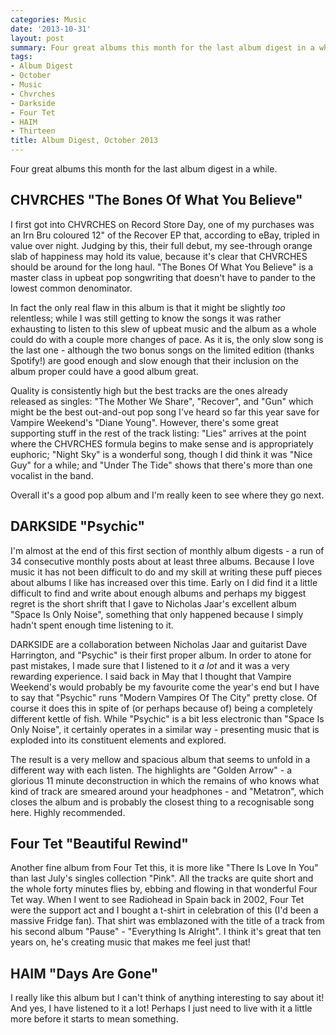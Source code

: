 ```yaml
---
categories: Music
date: '2013-10-31'
layout: post
summary: Four great albums this month for the last album digest in a while.
tags:
- Album Digest
- October
- Music
- Chvrches
- Darkside
- Four Tet
- HAIM
- Thirteen
title: Album Digest, October 2013
---
```


Four great albums this month for the last album digest in a while.


## CHVRCHES "The Bones Of What You Believe"

I first got into CHVRCHES on Record Store Day, one of my purchases was an Irn Bru coloured 12" of the Recover EP that, according to eBay, tripled in value over night. Judging by this, their full debut, my see-through orange slab of happiness may hold its value, because it's clear that CHVRCHES should be around for the long haul. "The Bones Of What You Believe" is a master class in upbeat pop songwriting that doesn't have to pander to the lowest common denominator.

In fact the only real flaw in this album is that it might be slightly _too_ relentless; while I was still getting to know the songs it was rather exhausting to listen to this slew of upbeat music and the album as a whole could do with a couple more changes of pace. As it is, the only slow song is the last one - although the two bonus songs on the limited edition (thanks Spotify!) are good enough and slow enough that their inclusion on the album proper could have a good album great.

Quality is consistently high but the best tracks are the ones already released as singles: "The Mother We Share", "Recover", and "Gun" which might be the best out-and-out pop song I've heard so far this year save for Vampire Weekend's "Diane Young". However, there's some great supporting stuff in the rest of the track listing: "Lies" arrives at the point where the CHVRCHES formula begins to make sense and is appropriately euphoric; "Night Sky" is a wonderful song, though I did think it was "Nice Guy" for a while; and "Under The Tide" shows that there's more than one vocalist in the band.

Overall it's a good pop album and I'm really keen to see where they go next.

## DARKSIDE "Psychic"

I'm almost at the end of this first section of monthly album digests - a run of 34 consecutive monthly posts about at least three albums. Because I love music it has not been difficult to do and my skill at writing these puff pieces about albums I like has increased over this time. Early on I did find it a little difficult to find and write about enough albums and perhaps my biggest regret is the short shrift that I gave to Nicholas Jaar's excellent album "Space Is Only Noise", something that only happened because I simply hadn't spent enough time listening to it.

DARKSIDE are a collaboration between Nicholas Jaar and guitarist Dave Harrington, and "Psychic" is their first proper album. In order to atone for past mistakes, I made sure that I listened to it _a lot_ and it was a very rewarding experience. I said back in May that I thought that Vampire Weekend's would probably be my favourite come the year's end but I have to say that "Psychic" runs "Modern Vampires Of The City" pretty close. Of course it does this in spite of (or perhaps because of) being a completely different kettle of fish. While "Psychic" is a bit less electronic than "Space Is Only Noise", it certainly operates in a similar way - presenting music that is exploded into its constituent elements and explored.

The result is a very mellow and spacious album that seems to unfold in a different way with each listen. The highlights are "Golden Arrow" - a glorious 11 minute deconstruction in which the remains of who knows what kind of track are smeared around your headphones - and "Metatron", which closes the album and is probably the closest thing to a recognisable song here. Highly recommended.

## Four Tet "Beautiful Rewind"

Another fine album from Four Tet this, it is more like "There Is Love In You" than last July's singles collection "Pink". All the tracks are quite short and the whole forty minutes flies by, ebbing and flowing in that wonderful Four Tet way. When I went to see Radiohead in Spain back in 2002, Four Tet were the support act and I bought a t-shirt in celebration of this (I'd been a massive Fridge fan). That shirt was emblazoned with the title of a track from his second album "Pause" - "Everything Is Alright". I think it's great that ten years on, he's creating music that makes me feel just that!

## HAIM "Days Are Gone"

I really like this album but I can't think of anything interesting to say about it! And yes, I have listened to it a lot! Perhaps I just need to live with it a little more before it starts to mean something.